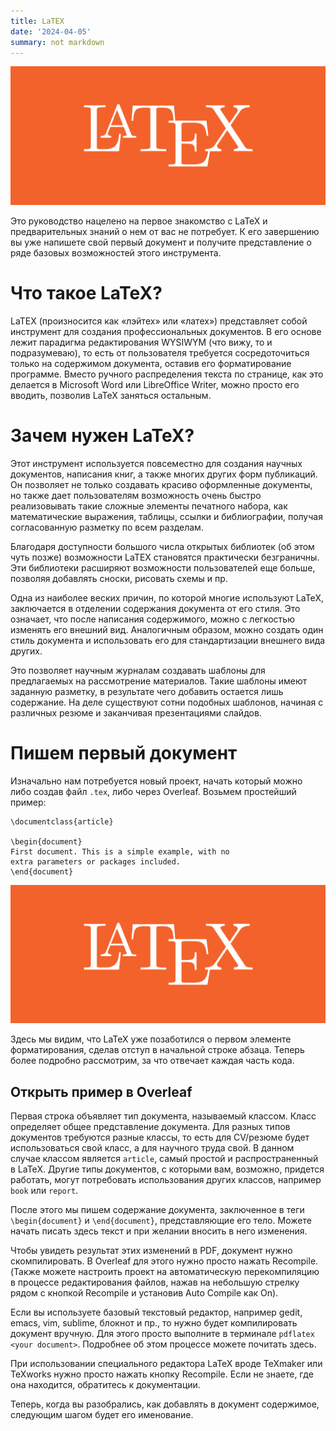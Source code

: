 ```yaml
---
title: LaTEX
date: '2024-04-05'
summary: not markdown
---
```

    
![png](1.png)

Это руководство нацелено на первое знакомство с LaTeX и предварительных знаний о нем от вас не потребует. К его завершению вы уже напишете свой первый документ и получите представление о ряде базовых возможностей этого инструмента.

# Что такое LaTeX?

LaTEX (произносится как «лэйтех» или «латех») представляет собой инструмент для создания профессиональных документов. В его основе лежит парадигма редактирования WYSIWYM (что вижу, то и подразумеваю), то есть от пользователя требуется сосредоточиться только на содержимом документа, оставив его форматирование программе. Вместо ручного распределения текста по странице, как это делается в Microsoft Word или LibreOffice Writer, можно просто его вводить, позволив LaTeX заняться остальным.

# Зачем нужен LaTeX?

Этот инструмент используется повсеместно для создания научных документов, написания книг, а также многих других форм публикаций. Он позволяет не только создавать красиво оформленные документы, но также дает пользователям возможность очень быстро реализовывать такие сложные элементы печатного набора, как математические выражения, таблицы, ссылки и библиографии, получая согласованную разметку по всем разделам.

Благодаря доступности большого числа открытых библиотек (об этом чуть позже) возможности LaTEX становятся практически безграничны. Эти библиотеки расширяют возможности пользователей еще больше, позволяя добавлять сноски, рисовать схемы и пр.

Одна из наиболее веских причин, по которой многие используют LaTeX, заключается в отделении содержания документа от его стиля. Это означает, что после написания содержимого, можно с легкостью изменять его внешний вид. Аналогичным образом, можно создать один стиль документа и использовать его для стандартизации внешнего вида других.

Это позволяет научным журналам создавать шаблоны для предлагаемых на рассмотрение материалов. Такие шаблоны имеют заданную разметку, в результате чего добавить остается лишь содержание. На деле существуют сотни подобных шаблонов, начиная с различных резюме и заканчивая презентациями слайдов.

# Пишем первый документ

Изначально нам потребуется новый проект, начать который можно либо создав файл `.tex`, либо через Overleaf. Возьмем простейший пример:

```
\documentclass{article}

\begin{document}
First document. This is a simple example, with no 
extra parameters or packages included.
\end{document}
```

![png](1.png)

Здесь мы видим, что LaTeX уже позаботился о первом элементе форматирования, сделав отступ в начальной строке абзаца. Теперь более подробно рассмотрим, за что отвечает каждая часть кода.

## Открыть пример в Overleaf

Первая строка объявляет тип документа, называемый классом. Класс определяет общее представление документа. Для разных типов документов требуются разные классы, то есть для CV/резюме будет использоваться свой класс, а для научного труда свой. В данном случае классом является `article`, самый простой и распространенный в LaTeX. Другие типы документов, с которыми вам, возможно, придется работать, могут потребовать использования других классов, например `book` или `report`.

После этого мы пишем содержание документа, заключенное в теги `\begin{document}` и `\end{document}`, представляющие его тело. Можете начать писать здесь текст и при желании вносить в него изменения.

Чтобы увидеть результат этих изменений в PDF, документ нужно скомпилировать. В Overleaf для этого нужно просто нажать Recompile. (Также можете настроить проект на автоматическую перекомпиляцию в процессе редактирования файлов, нажав на небольшую стрелку рядом с кнопкой Recompile и установив Auto Compile как On).

Если вы используете базовый текстовый редактор, например gedit, emacs, vim, sublime, блокнот и пр., то нужно будет компилировать документ вручную. Для этого просто выполните в терминале `pdflatex <your document>`. Подробнее об этом процессе можете почитать здесь.

При использовании специального редактора LaTeX вроде TeXmaker или TeXworks нужно просто нажать кнопку Recompile. Если не знаете, где она находится, обратитесь к документации.

Теперь, когда вы разобрались, как добавлять в документ содержимое, следующим шагом будет его именование. 
